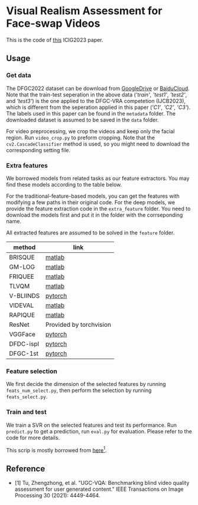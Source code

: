 # Visual Realism Assessment for Face-swap Videos
This is the code of [this](https://arxiv.org/abs/2302.00918) ICIG2023 paper.



## Usage

### Get data
The DFGC2022 dataset can be download from [GoogleDrive](https://drive.google.com/file/d/1FYeEGHvShszO97RnjXtCV-lK3q1qeV51/view?usp=share_link) or [BaiduCloud](https://pan.baidu.com/s/1dUmHl3iGjVxDu47fH9JwrA?pwd=wuhp). Note that the train-test seperation in the above data (*'train'*, *'test1'*, *'test2'*, and *'test3'*) is the one applied to the DFGC-VRA competetion (IJCB2023), which is different from the seperation applied in this paper (*'C1'*, *'C2'*, *'C3'*). The labels used in this paper can be found in the `metadata` folder. The downloaded dataset is assumed to be saved in the `data` folder.

For video preprocessing, we crop the videos and keep only the facial region. Run `video_crop.py` to preform cropping. Note that the `cv2.CascadeClassifier` method is used, so you might need to download the corresponding setting file.

### Extra features
We borrowed models from related tasks as our feature extractors. You may find these models according to the table below.

For the traditional-feature-based models, you can get the features with modifying a few paths in their original code. For the deep models, we provide the feature extraction code in the `extra_feature` folder. You need to download the models first and put it in the folder with the corrseponding name.

All extracted features are assumed to be solved in the `feature` folder.

|method|link|
|----|----|
|BRISQUE|[matlab](https://github.com/vztu/VIDEVAL/tree/master/features/initial_feature_set)|
|GM-LOG|[matlab](https://github.com/vztu/VIDEVAL/tree/master/features/initial_feature_set)|
|FRIQUEE|[matlab](https://github.com/vztu/VIDEVAL/tree/master/features/initial_feature_set)|
|TLVQM|[matlab](https://github.com/vztu/VIDEVAL/tree/master/features/initial_feature_set)|
|V-BLIINDS|[pytorch](https://github.com/pavancm/vbliinds)|
|VIDEVAL|[matlab](https://github.com/vztu/VIDEVAL/tree/master)|
|RAPIQUE|[matlab](https://github.com/vztu/RAPIQUE)|
|ResNet|Provided by torchvision|
|VGGFace|[pytorch](https://github.com/prlz77/vgg-face.pytorch)|
|DFDC-ispl|[pytorch](https://github.com/polimi-ispl/icpr2020dfdc)|
|DFGC-1st|[pytorch](https://github.com/chenhanch/DFGC-2022-1st-place)|

### Feature selection
We first decide the dimension of the selected features by running `feats_num_select.py`, then perform the selection by running `feats_select.py`.

### Train and test
We train a SVR on the selected features and test its performance. Run `predict.py` to get a prediction, run `eval.py` for evaluation. Please refer to the code for more details. 

This scrip is mostly borrowed from [here](https://github.com/vztu/BVQA_Benchmark.git)[<sup>1</sup>](#refer-anchor-1).


## Reference

<div id="refer-anchor-1"></div>

- [1] Tu, Zhengzhong, et al. "UGC-VQA: Benchmarking blind video quality assessment for user generated content." IEEE Transactions on Image Processing 30 (2021): 4449-4464.

